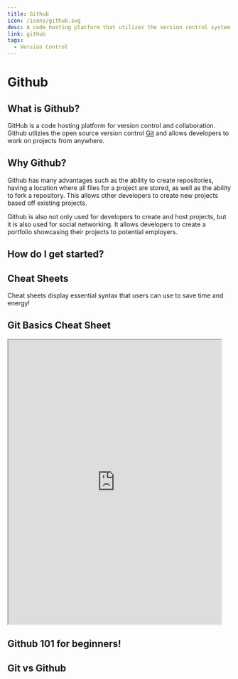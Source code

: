 ```yaml
---
title: Github
icon: /icons/github.svg
desc: A code hosting platform that utilizes the version control system Git
link: github
tags:
  - Version Control
---
```


# Github

## What is Github?

GitHub is a code hosting platform for version control and collaboration. Github
utlizies the open source version control [Git](./git) and allows developers to
work on projects from anywhere.

<VideoContainer vid-src="https://www.youtube.com/embed/w3jLJU7DT5E"></VideoContainer>

## Why Github?

Github has many advantages such as the ability to create repositories, having a
location where all files for a project are stored, as well as the ability to
fork a repository. This allows other developers to create new projects based off
existing projects.

Github is also not only used for developers to create and host projects, but it
is also used for social networking. It allows developers to create a portfolio
showcasing their projects to potential employers.

<grid-1-x-2 button="Start Learning!" link="https://www.thebalancecareers.com/what-is-github-and-why-should-i-use-it-2071946" img-src="https://www.freecodecamp.org/news/content/images/2019/11/cover-pic.jpeg" desc="A more indepth introduction to Github" button="Start Reading!"></grid-1-x-2>

## How do I get started?

<grid-1-x-2 :reversed="true" button="Start Learning!" link="https://lab.github.com/githubtraining/introduction-to-github" img-src="https://repository-images.githubusercontent.com/136195276/40cbd080-586d-11ea-94a3-6ca7934240ad" desc="Learn how to use Github through an interactive free course offer by Github!" button="Start Learning!"></grid-1-x-2>

## Cheat Sheets

Cheat sheets display essential syntax that users can use to save time and
energy!

<div class="scrolling-wrapper">
  
  <div class="scroll-child">

## Git Basics Cheat Sheet

   <iframe src="https://education.github.com/git-cheat-sheet-education.pdf" width="480" height="640"></iframe>
   </div>
</div>

## Github 101 for beginners!

<VideoContainer vid-src="https://www.youtube.com/embed/SWYqp7iY_Tc"></VideoContainer>

## Git vs Github

<VideoContainer vid-src="https://www.youtube.com/embed/wpISo9TNjfU"></VideoContainer>

